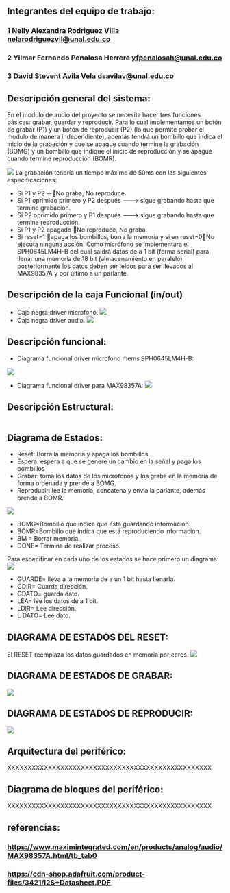## Integrantes del equipo de trabajo:

### 1 Nelly Alexandra Rodriguez Villa   nelarodriguezvil@unal.edu.co

### 2 Yilmar Fernando Penalosa Herrera  yfpenalosah@unal.edu.co

### 3 David Stevent Avila Vela          dsavilav@unal.edu.co


## Descripción general del sistema:

En el modulo de audio del proyecto se necesita hacer tres funciones básicas: grabar, guardar y reproducir. Para lo cual implementamos un botón de grabar (P1) y un botón de reproducir (P2) (lo que  permite probar el modulo de manera independiente), además tendrá un bombillo que indica el inicio de la grabación y que se apague cuando termine la grabación (BOMG) y un bombillo que indique el inicio de reproducción y se apagué cuando termine reproducción (BOMR).


 ![](https://github.com/Fabeltranm/FPGA-Game-D1/blob/master/HW/RTL/06PCM-AUDIO-MICROFONO/Version_02/03%20document/descripcion%20general.png) 
La grabación tendría un tiempo máximo de 50ms con las siguientes especificaciones:
* Si P1 y P2 --No graba, No reproduce.
* Si P1 oprimido primero y P2 después ---> sigue grabando hasta que termine grabación.
* Si P2 oprimido primero y P1 después ---> sigue grabando hasta que termine reproducción.
* Si P1 y P2 apagado No reproduce, No graba.   
* Si reset=1 apaga los bombillos, borra la memoria y si en reset=0No ejecuta ninguna acción. 
Como micrófono se implementara el SPH0645LM4H-B del cual saldrá datos de a 1 bit (forma serial) para llenar una memoria de 18 bit (almacenamiento en paralelo) posteriormente los datos deben ser leídos para ser llevados al MAX98357A y por último a un parlante.

## Descripción de la caja Funcional  (in/out)

* Caja negra driver microfono.
 ![](https://github.com/Fabeltranm/FPGA-Game-D1/blob/master/HW/RTL/06PCM-AUDIO-MICROFONO/Version_02/03%20document/caja%20negra%20microfono%201.png)
* Caja negra driver audio.
 ![](https://github.com/Fabeltranm/FPGA-Game-D1/blob/master/HW/RTL/06PCM-AUDIO-MICROFONO/Version_02/03%20document/caja%20negra%20microfono.png)
 

## Descripción funcional:

* Diagrama funcional driver microfono mems SPH0645LM4H-B:

![](https://github.com/Fabeltranm/FPGA-Game-D1/blob/master/HW/RTL/06PCM-AUDIO-MICROFONO/Version_02/03%20document/diagrama%20funcional%20microfono.png)

* Diagrama funcional driver para MAX98357A:
![](https://github.com/Fabeltranm/FPGA-Game-D1/blob/master/HW/RTL/06PCM-AUDIO-MICROFONO/Version_02/03%20document/diagrama%20funcional%20salida%20audio.png)

## Descripción Estructural:

![]()

## Diagrama de Estados:
* Reset: Borra la memoria y  apaga los bombillos.
* Espera: espera a que se genere un cambio en la señal y paga los bombillos
* Grabar: toma los datos de los micrófonos y los graba en la memoria de forma ordenada  y  prende a BOMG.
* Reproducir: lee la memoria, concatena y envía la parlante, además prende a BOMR.

![](https://github.com/Fabeltranm/FPGA-Game-D1/blob/master/HW/RTL/06PCM-AUDIO-MICROFONO/Version_02/03%20document/diarama%20de%20estados%201.png)
* BOMG=Bombillo que indica que esta guardando información.
* BOMR=Bombillo que indica que está reproduciendo información.
* BM = Borrar memoria.
* DONE= Termina de realizar proceso.

Para especificar en cada uno de los estados se hace primero un diagrama:
![](https://github.com/Fabeltranm/FPGA-Game-D1/blob/master/HW/RTL/06PCM-AUDIO-MICROFONO/Version_02/03%20document/diagrama%20para%20estados%202.png)
* GUARDE= lleva a la memoria de a un 1 bit hasta llenarla.
* GDIR= Guarda dirección.
* GDATO= guarda dato.
* LEA= lee los datos de a 1 bit.
* LDIR= Lee dirección.
* L DATO= Lee dato.

## DIAGRAMA DE ESTADOS DEL RESET: 
El RESET reemplaza los datos guardados en memoria por ceros.
![](https://github.com/Fabeltranm/FPGA-Game-D1/blob/master/HW/RTL/06PCM-AUDIO-MICROFONO/Version_02/03%20document/diarama%20de%20estados%202.png)
## DIAGRAMA DE ESTADOS DE GRABAR:
![](https://github.com/Fabeltranm/FPGA-Game-D1/blob/master/HW/RTL/06PCM-AUDIO-MICROFONO/Version_02/03%20document/diarama%20de%20estados%203.png)
## DIAGRAMA DE ESTADOS DE REPRODUCIR:
![](https://github.com/Fabeltranm/FPGA-Game-D1/blob/master/HW/RTL/06PCM-AUDIO-MICROFONO/Version_02/03%20document/diarama%20de%20estados%204.png)

## Arquitectura del periférico:

XXXXXXXXXXXXXXXXXXXXXXXXXXXXXXXXXXXXXXXXXXXXXXXXXX

## Diagrama de bloques del periférico:

XXXXXXXXXXXXXXXXXXXXXXXXXXXXXXXXXXXXXXXXXXXXXXXXXX

## referencias:

### https://www.maximintegrated.com/en/products/analog/audio/MAX98357A.html/tb_tab0
### https://cdn-shop.adafruit.com/product-files/3421/i2S+Datasheet.PDF
